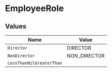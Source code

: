 # EmployeeRole


## Values

| Name                     | Value                    |
| ------------------------ | ------------------------ |
| `Director`               | DIRECTOR                 |
| `NonDirector`            | NON_DIRECTOR             |
| `LessThanNilGreaterThan` | <nil>                    |